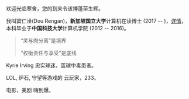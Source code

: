 欢迎光临寒舍，您的到来令该博蓬荜生辉。

我叫窦仁淦(Dou Rengan)，**新加坡国立大学**计算机在读博士 (2017 -- )，[详情](https://www.comp.nus.edu.sg/~tbma/students.html)， 本科毕业于**中国科技大学**计算机学院 (2012 -- 2016)。



> “灵与肉分离”是境界
>
> “权衡责任与享受”是底线



Kyrie Irving 忠实球迷，篮球中毒患者。

LOL, 炉石, 守望等游戏的 云玩家，233。

电影，美剧 嗨到爆。

[1]: https://www.comp.nus.edu.sg/~tbma/students.html

